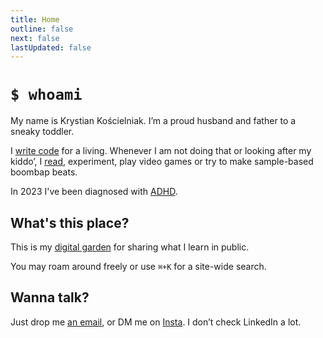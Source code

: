 ```yaml
---
title: Home
outline: false
next: false
lastUpdated: false
---
```


# `$ whoami`

My name is Krystian Kościelniak. I’m a proud husband and father to a sneaky toddler.

I [write code](https://github.com/kkoscielniak) for a living. Whenever I am not doing that or looking after my kiddo’, I [read](/reading/reading-list), experiment, play video games or try to make sample-based boombap beats.

In 2023 I've been diagnosed with [ADHD](/adhd/_index).

## What's this place?

This is my [digital garden](others/digital-garden) for sharing what I learn in public.

You may roam around freely or use `⌘+K` for a site-wide search.

## Wanna talk?

Just drop me <a href="mailto:krystiankoscielniak@proton.me">an email</a>, or DM me on [Insta](https://instagram.com/pankoscielniak). I don’t check LinkedIn a lot.
